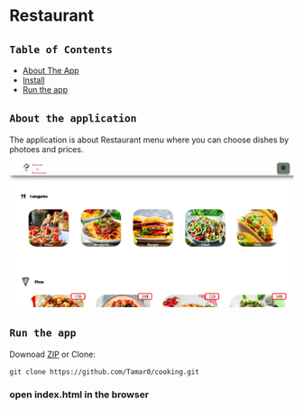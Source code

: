 # Restaurant

## `Table of Contents`

* [ About The App ](#about)
* [ Install ](#insatll)
* [ Run the app ](#run)


## `About the application`
The application is about Restaurant menu where you can choose dishes by photoes and prices.

![Alt text](readme/screen.png)


## `Run the app`

Downoad [ZIP](https://github.com/Tamar0/cooking/archive/refs/heads/main.zip) or Clone:
```
git clone https://github.com/Tamar0/cooking.git
```

### open index.html in the browser
